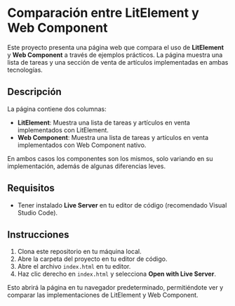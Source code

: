 
# Comparación entre LitElement y Web Component

Este proyecto presenta una página web que compara el uso de **LitElement** y **Web Component** a través de ejemplos prácticos. La página muestra una lista de tareas y una sección de venta de artículos implementadas en ambas tecnologías.

## Descripción

La página contiene dos columnas:
- **LitElement**: Muestra una lista de tareas y artículos en venta implementados con LitElement.
- **Web Component**: Muestra una lista de tareas y artículos en venta implementados con Web Component nativo.

En ambos casos los componentes son los mismos, solo variando en su implementación, además de algunas diferencias leves.

## Requisitos

- Tener instalado **Live Server** en tu editor de código (recomendado Visual Studio Code).

## Instrucciones

1. Clona este repositorio en tu máquina local.
2. Abre la carpeta del proyecto en tu editor de código.
3. Abre el archivo `index.html` en tu editor.
4. Haz clic derecho en `index.html` y selecciona **Open with Live Server**.

Esto abrirá la página en tu navegador predeterminado, permitiéndote ver y comparar las implementaciones de LitElement y Web Component.
